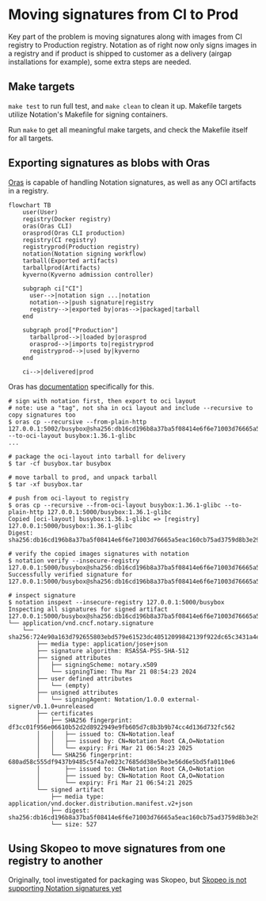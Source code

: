# Moving signatures from CI to Prod

Key part of the problem is moving signatures along with images from CI registry
to Production registry. Notation as of right now only signs images in a
registry and if product is shipped to customer as a delivery (airgap
installations for example), some extra steps are needed.

## Make targets

`make test` to run full test, and `make clean` to clean it up. Makefile targets
utilize Notation's Makefile for signing containers.

Run `make` to get all meaningful make targets, and check the Makefile itself
for all targets.

## Exporting signatures as blobs with Oras

[Oras](https://oras.book/) is capable of handling Notation signatures, as well
as any OCI artifacts in a registry.

```mermaid
flowchart TB
    user(User)
    registry(Docker registry)
    oras(Oras CLI)
    orasprod(Oras CLI production)
    registry(CI registry)
    registryprod(Production registry)
    notation(Notation signing workflow)
    tarball(Exported artifacts)
    tarballprod(Artifacts)
    kyverno(Kyverno admission controller)

    subgraph ci["CI"]
      user-->|notation sign ...|notation
      notation-->|push signature|registry
      registry-->|exported by|oras-->|packaged|tarball
    end

    subgraph prod["Production"]
      tarballprod-->|loaded by|orasprod
      orasprod-->|imports to|registryprod
      registryprod-->|used by|kyverno
    end

    ci-->|delivered|prod
```

Oras has
[documentation](https://oras.land/docs/how_to_guides/distributing_oci_layouts)
specifically for this.

```shell
# sign with notation first, then export to oci layout
# note: use a "tag", not sha in oci layout and include --recursive to copy signatures too
$ oras cp --recursive --from-plain-http 127.0.0.1:5002/busybox@sha256:db16cd196b8a37ba5f08414e6f6e71003d76665a5eac160cb75ad3759d8b3e29 --to-oci-layout busybox:1.36.1-glibc
...

# package the oci-layout into tarball for delivery
$ tar -cf busybox.tar busybox

# move tarball to prod, and unpack tarball
$ tar -xf busybox.tar

# push from oci-layout to registry
$ oras cp --recursive --from-oci-layout busybox:1.36.1-glibc --to-plain-http 127.0.0.1:5000/busybox:1.36.1-glibc
Copied [oci-layout] busybox:1.36.1-glibc => [registry] 127.0.0.1:5000/busybox:1.36.1-glibc
Digest: sha256:db16cd196b8a37ba5f08414e6f6e71003d76665a5eac160cb75ad3759d8b3e29

# verify the copied images signatures with notation
$ notation verify --insecure-registry 127.0.0.1:5000/busybox@sha256:db16cd196b8a37ba5f08414e6f6e71003d76665a5eac160cb75ad3759d8b3e29
Successfully verified signature for 127.0.0.1:5000/busybox@sha256:db16cd196b8a37ba5f08414e6f6e71003d76665a5eac160cb75ad3759d8b3e29

# inspect signature
$ notation inspext --insecure-registry 127.0.0.1:5000/busybox
Inspecting all signatures for signed artifact
127.0.0.1:5000/busybox@sha256:db16cd196b8a37ba5f08414e6f6e71003d76665a5eac160cb75ad3759d8b3e29
└── application/vnd.cncf.notary.signature
    └── sha256:724e90a163d792655803ebd579e61523dc40512099842139f922dc65c3431a4e
        ├── media type: application/jose+json
        ├── signature algorithm: RSASSA-PSS-SHA-512
        ├── signed attributes
        │   ├── signingScheme: notary.x509
        │   └── signingTime: Thu Mar 21 08:54:23 2024
        ├── user defined attributes
        │   └── (empty)
        ├── unsigned attributes
        │   └── signingAgent: Notation/1.0.0 external-signer/v0.1.0+unreleased
        ├── certificates
        │   ├── SHA256 fingerprint: df3cc01f956e06610b52d2d8922949e9fb605d7c8b3b9b74cc4d136d732fc562
        │   │   ├── issued to: CN=Notation.leaf
        │   │   ├── issued by: CN=Notation Root CA,O=Notation
        │   │   └── expiry: Fri Mar 21 06:54:23 2025
        │   └── SHA256 fingerprint: 680ad58c555df9437b9485c5f4a7e023c7685dd38e5be3e56d6e5bd5fa0110e6
        │       ├── issued to: CN=Notation Root CA,O=Notation
        │       ├── issued by: CN=Notation Root CA,O=Notation
        │       └── expiry: Fri Mar 21 06:54:21 2025
        └── signed artifact
            ├── media type: application/vnd.docker.distribution.manifest.v2+json
            ├── digest: sha256:db16cd196b8a37ba5f08414e6f6e71003d76665a5eac160cb75ad3759d8b3e29
            └── size: 527

```

## Using Skopeo to move signatures from one registry to another

Originally, tool investigated for packaging was Skopeo, but
[Skopeo is not supporting Notation signatures yet](https://github.com/containers/skopeo/issues/2227)

